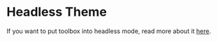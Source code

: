 # Headless Theme
If you want to put toolbox into headless mode, read more about it [here](../90_Headless.md).